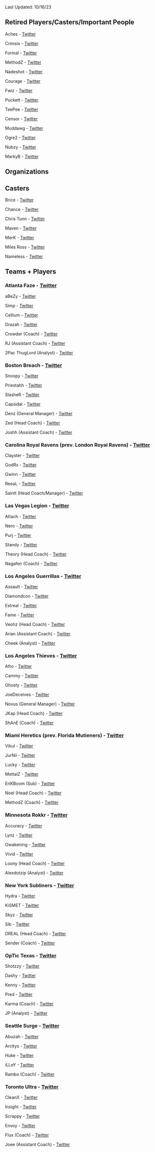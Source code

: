 Last Updated: 10/16/23

## Retired Players/Casters/Important People

Aches - [Twitter](https://twitter.com/ACHES)

Crimsix - [Twitter](https://twitter.com/Crimsix)

Formal - [Twitter](https://twitter.com/FormaL)

MethodZ - [Twitter](https://twitter.com/Methodz)

Nadeshot - [Twitter](https://twitter.com/Nadeshot)

Courage - [Twitter](https://twitter.com/CouRageJD)

Fwiz - [Twitter](https://twitter.com/Fwiz)

Puckett - [Twitter](https://twitter.com/MLGPuckett)

TeePee - [Twitter](https://twitter.com/TylerTeeP)

Censor - [Twitter]()

Muddawg - [Twitter]()

Ogre2 - [Twitter]()

Nubzy - [Twitter]()

MarkyB - [Twitter]()

## Organizations

## Casters

Brice - [Twitter](https://twitter.com/Bricetacular)

Chance - [Twitter](https://twitter.com/ChanceCasts)

Chris Tunn - [Twitter](https://twitter.com/CJTunn)

Maven - [Twitter](https://twitter.com/Maven)

MerK - [Twitter](https://twitter.com/JoeDeLuca)

Miles Ross - [Twitter](https://twitter.com/MilesTheRoss)

Nameless - [Twitter](https://twitter.com/NAMELESS)

## Teams + Players
### Atlanta Faze - [Twitter](https://twitter.com/ATLFaZe)

aBeZy - [Twitter]()

Simp - [Twitter]()

Cellium - [Twitter]()

Drazah - [Twitter]()

Crowder (Coach) - [Twitter]()

RJ (Assistant Coach) - [Twitter]()

2Pac ThugLord (Analyst) - [Twitter]()

### Boston Breach - [Twitter](https://twitter.com/BostonBreach)

Snoopy - [Twitter]()

Priestahh - [Twitter]()

SlasheR - [Twitter]()

Capsidal - [Twitter]()

Denz (General Manager) - [Twitter]()

Zed (Head Coach) - [Twitter]()

Joshh (Assistant Coach) - [Twitter]()

### Carolina Royal Ravens (prev. London Royal Ravens) - [Twitter](https://twitter.com/RoyalRavens)

Clayster - [Twitter]()

GodRx - [Twitter]()

Gwinn - [Twitter]()

ReeaL - [Twitter]()

Saintt (Head Coach/Manager) - [Twitter]()

### Las Vegas Legion - [Twitter](https://twitter.com/LasVegasLegion)

Attach - [Twitter]()

Nero - [Twitter]()

Purj - [Twitter]()

Standy - [Twitter]()

Theory (Head Coach) - [Twitter]()

Nagafen (Coach) - [Twitter]()

### Los Angeles Guerrillas - [Twitter](https://twitter.com/LAGuerrillas)

Assault - [Twitter]()

Diamondcon - [Twitter]()

Estreal - [Twitter]()

Fame - [Twitter]()

Veohz (Head Coach) - [Twitter]()

Arian (Assistant Coach) - [Twitter]()

Cheek (Analyst) - [Twitter]()

### Los Angeles Thieves - [Twitter](https://twitter.com/LAThieves)

Afro - [Twitter]()

Cammy - [Twitter]()

Ghosty - [Twitter]()

JoeDeceives - [Twitter]()

Novus (General Manager) - [Twitter]()

JKap (Head Coach) - [Twitter]()

ShAnE (Coach) - [Twitter]()

### Miami Heretics (prev. Florida Mutieners) - [Twitter](https://twitter.com/MiamiHeretics)

Vikul - [Twitter]()

JurNii - [Twitter]()

Lucky - [Twitter]()

MettalZ - [Twitter]()

EriKBoom (Sub) - [Twitter]()

Noel (Head Coach) - [Twitter]()

MethodZ (Coach) - [Twitter]()

### Minnesota Rokkr - [Twitter](https://twitter.com/ROKKR)

Accuracy - [Twitter]()

Lynz - [Twitter]()

Owakening - [Twitter]()

Vivid - [Twitter]()

Loony (Head Coach) - [Twitter]()

Alexdotzip (Analyst) - [Twitter]()

### New York Subliners - [Twitter](https://twitter.com/Subliners)

Hydra - [Twitter]()

KiSMET - [Twitter]()

Skyz - [Twitter]()

Sib - [Twitter]()

DREAL (Head Coach) - [Twitter]()

Sender (Coach) - [Twitter]()

### OpTic Texas - [Twitter](https://twitter.com/OpTicTexas)

Shotzzy - [Twitter]()

Dashy - [Twitter]()

Kenny - [Twitter]()

Pred - [Twitter]()

Karma (Coach) - [Twitter](https://twitter.com/DKarma)

JP (Analyst) - [Twitter]()

### Seattle Surge - [Twitter](https://twitter.com/SeattleSurge)

Abuzah - [Twitter]()

Arcitys - [Twitter]()

Huke - [Twitter]()

iLLeY - [Twitter]()

Rambo (Coach) - [Twitter]()

### Toronto Ultra - [Twitter](https://twitter.com/TorontoUltra)

CleanX - [Twitter]()

Insight - [Twitter]()

Scrappy - [Twitter]()

Envoy - [Twitter]()

Flux (Coach) - [Twitter]()

Joee (Assistant Coach) - [Twitter]()
